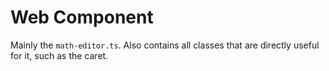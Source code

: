 # Web Component

Mainly the `math-editor.ts`. Also contains all classes that are directly useful for it, such as the caret.
